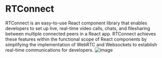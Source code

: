 # RTConnect

RTConnect is an easy-to-use React component library that enables developers to set up live, real-time video calls, chats, and filesharing between multiple connected peers in a React app. RTConnect achieves these features within the functional scope of React components by simplifying the implementation of WebRTC and Websockets to establish real-time communications for developers. ![image](https://user-images.githubusercontent.com/9156403/178079169-a69a8019-2fc8-4d6f-9f18-d236a2a060cd.png)
